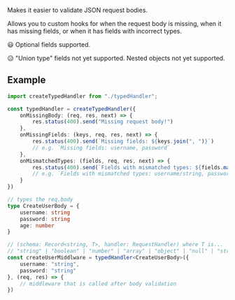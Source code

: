 Makes it easier to validate JSON request bodies.

Allows you to custom hooks for when the request body is missing, when it has missing fields, or when it has fields with incorrect types.

😃
Optional fields supported.

😥
"Union type" fields not yet supported.
Nested objects not yet supported.

## Example

```ts
import createTypedHandler from "./typedHandler";

const typedHandler = createTypedHandler({
    onMissingBody: (req, res, next) => {
        res.status(400).send("Missing request body!")
    },
    onMissingFields: (keys, req, res, next) => {
        res.status(400).send(`Missing fields: ${keys.join(", ")}`)
        // e.g. `Missing fields: username, password`
    },
    onMismatchedTypes: (fields, req, res, next) => {
        res.status(400).send(`Fields with mismatched types: ${fields.map(([key, type]) => `${key}/${type}`).join(", ")}`)
        // e.g. `Fields with mismatched types: username/string, password/string, age/number`
    }
})

// types the req.body
type CreateUserBody = {
    username: string
    password: string
    age: number
}

// (schema: Record<string, T>, handler: RequestHandler) where T is...
// "string" | "boolean" | "number" | "array" | "object" | "null" | "string?" | etc...  
const createUserMiddlware = typedHandler<CreateUserBody>({ 
    username: "string",
    password: "string"
}, (req, res) => {
    // middleware that is called after body validation
})
```